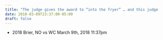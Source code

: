 ```yaml
---
title: "The judge gives the award to “into the fryer” … and this judge does accept bribes"
date: 2018-03-09T23:37:00-05:00
draft: false
---
```

- 2018 Brier, NO vs WC March 9th, 2018 11:37pm